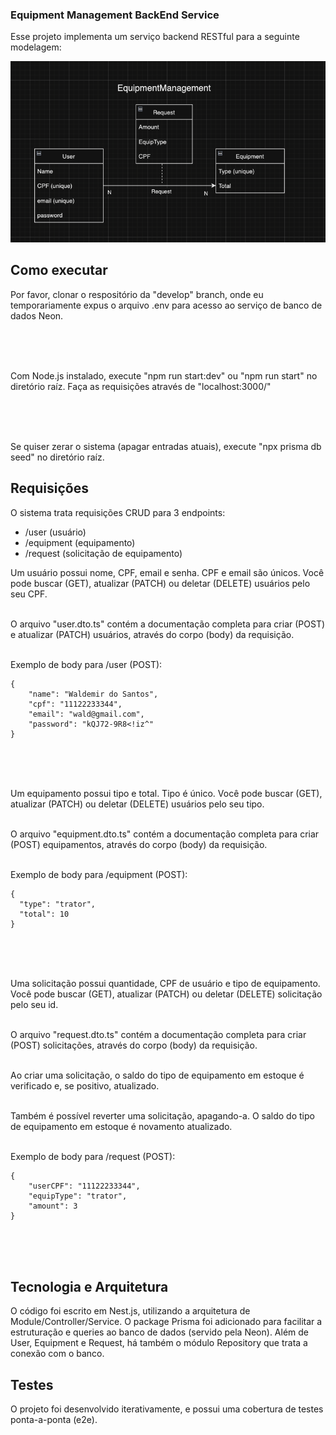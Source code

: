 ### Equipment Management BackEnd Service

Esse projeto implementa um serviço backend RESTful para a seguinte modelagem:

![alt text](modeling.png)

## Como executar

Por favor, clonar o respositório da "develop" branch, onde eu temporariamente expus o arquivo .env para acesso ao serviço de banco de dados Neon. 

<br>
<br>
<br>

Com Node.js instalado, execute "npm run start:dev" ou "npm run start" no diretório raíz. Faça as requisições através de "localhost:3000/"

<br>
<br>
<br>

Se quiser zerar o sistema (apagar entradas atuais), execute "npx prisma db seed" no diretório raíz. 

## Requisições

O sistema trata requisições CRUD para 3 endpoints:
- /user (usuário)
- /equipment (equipamento)
- /request (solicitação de equipamento)

Um usuário possui nome, CPF, email e senha. CPF e email são únicos. Você pode buscar (GET), atualizar (PATCH) ou deletar (DELETE) usuários pelo seu CPF. <br><br>

O arquivo "user.dto.ts" contém a documentação completa para criar (POST) e atualizar (PATCH) usuários, através do corpo (body) da requisição. 
<br><br>

Exemplo de body para /user (POST): 
```
{
    "name": "Waldemir do Santos",
    "cpf": "11122233344",
    "email": "wald@gmail.com",
    "password": "kQJ72-9R8<!iz^"
}
```
<br><br><br>

Um equipamento possui tipo e total. Tipo é único. Você pode buscar (GET), atualizar (PATCH) ou deletar (DELETE) usuários pelo seu tipo. <br><br>

O arquivo "equipment.dto.ts" contém a documentação completa para criar (POST) equipamentos, através do corpo (body) da requisição. <br><br>

Exemplo de body para /equipment (POST): 
```
{
  "type": "trator",
  "total": 10
}
```
<br><br><br>

Uma solicitação possui quantidade, CPF de usuário e tipo de equipamento. Você pode buscar (GET), atualizar (PATCH) ou deletar (DELETE) solicitação pelo seu id. <br><br>

O arquivo "request.dto.ts" contém a documentação completa para criar (POST) solicitações, através do corpo (body) da requisição. <br><br>

Ao criar uma solicitação, o saldo do tipo de equipamento em estoque é verificado e, se positivo, atualizado. <br><br>

Também é possível reverter uma solicitação, apagando-a. O saldo do tipo de equipamento em estoque é novamento atualizado. 
<br><br>

Exemplo de body para /request (POST): 
```
{
    "userCPF": "11122233344",
    "equipType": "trator",
    "amount": 3
}
```
<br><br><br>

## Tecnologia e Arquitetura

O código foi escrito em Nest.js, utilizando a arquitetura de Module/Controller/Service. O package Prisma foi adicionado para facilitar a estruturação e queries ao banco de dados (servido pela Neon). Além de User, Equipment e Request, há também o módulo Repository que trata a conexão com o banco. 

## Testes

O projeto foi desenvolvido iterativamente, e possui uma cobertura de testes ponta-a-ponta (e2e). 